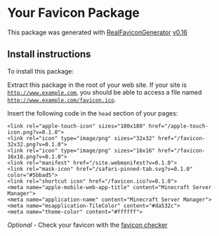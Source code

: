 # Your Favicon Package

This package was generated with [RealFaviconGenerator](https://realfavicongenerator.net/) [v0.16](https://realfavicongenerator.net/change_log#v0.16)

## Install instructions

To install this package:

Extract this package in the root of your web site. If your site is <code>http://www.example.com</code>, you should be able to access a file named <code>http://www.example.com/favicon.ico</code>.

Insert the following code in the `head` section of your pages:

    <link rel="apple-touch-icon" sizes="180x180" href="/apple-touch-icon.png?v=0.1.0">
    <link rel="icon" type="image/png" sizes="32x32" href="/favicon-32x32.png?v=0.1.0">
    <link rel="icon" type="image/png" sizes="16x16" href="/favicon-16x16.png?v=0.1.0">
    <link rel="manifest" href="/site.webmanifest?v=0.1.0">
    <link rel="mask-icon" href="/safari-pinned-tab.svg?v=0.1.0" color="#5bbad5">
    <link rel="shortcut icon" href="/favicon.ico?v=0.1.0">
    <meta name="apple-mobile-web-app-title" content="Minecraft Server Manager">
    <meta name="application-name" content="Minecraft Server Manager">
    <meta name="msapplication-TileColor" content="#da532c">
    <meta name="theme-color" content="#ffffff">

*Optional* - Check your favicon with the [favicon checker](https://realfavicongenerator.net/favicon_checker)